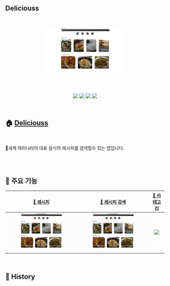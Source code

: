 ## Deliciouss

<br>

<p align='center'>
<img width='50%' src='https://github.com/jackma914/react-recipe-app/blob/master/images/%EC%82%AC%EC%A7%84.jpg?raw=true'>
</p>

<br>
<br>

<p align='center'>
    <img src="https://img.shields.io/badge/styled-components--4D4D4D?logo=styled-components"/>
        <img src="https://img.shields.io/badge/React-4D4D4D?logo=React"/>
        <img src="https://img.shields.io/badge/React Router-4D4D4D?logo=React Router"/>
    <img src="https://img.shields.io/badge/Netlify-4D4D4D?logo=Netlify" />

</p>

<br>

## 🏠 [Deliciouss](https://monumental-rolypoly-fb2e03.netlify.app/)

<br>

🍕세계 여러나라의 대표 음식의 레시피를 검색할수 있는 앱입니다.

<br>

<br>

## 📌 주요 기능

| [🔗 레시피 ](https://github.com/jackma914/react-recipe-app/wiki/%F0%9F%93%8C-%EB%A0%88%EC%8B%9C%ED%94%BC) | [🔗 레시피 검색](https://github.com/jackma914/react-recipe-app/wiki/%F0%9F%93%8C-%EB%A0%88%EC%8B%9C%ED%94%BC-%EA%B2%80%EC%83%89) | [🔗 카테고리 ](https://github.com/jackma914/react-recipe-app/wiki/%F0%9F%93%8C-%EC%B9%B4%ED%85%8C%EA%B3%A0%EB%A6%AC) |
| :------------------------------------------------------------------------------------------------------------: | :-------------------------------------------------------------------------------------------------------------------------------------------------------: | :---------------------------------------------------------------------------------------------------------: |
|                                  <img width='500' src='images/레시피.gif'>                                  |                                                          <img width='500' src='images/레시피.gif'>                                                           |                                  <img width='500' src='images/.gif'>                                   |

<br>

## 📌 History

